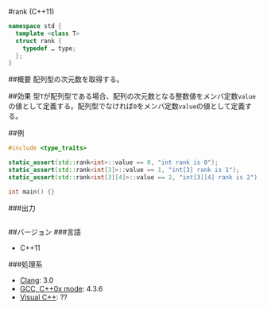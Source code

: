 #rank (C++11)
```cpp
namespace std {
  template <class T>
  struct rank {
    typedef … type;
  };
}
```

##概要
配列型の次元数を取得する。


##効果
型`T`が配列型である場合、配列の次元数となる整数値をメンバ定数`value`の値として定義する。配列型でなければ`0`をメンバ定数`value`の値として定義する。


##例
```cpp
#include <type_traits>

static_assert(std::rank<int>::value == 0, "int rank is 0");
static_assert(std::rank<int[3]>::value == 1, "int[3] rank is 1");
static_assert(std::rank<int[3][4]>::value == 2, "int[3][4] rank is 2");

int main() {}
```

###出力
```
```

##バージョン
###言語
- C++11

###処理系
- [Clang](/implementation.md#clang): 3.0
- [GCC, C++0x mode](/implementation.md#gcc): 4.3.6
- [Visual C++](/implementation.md#visual_cpp): ??


